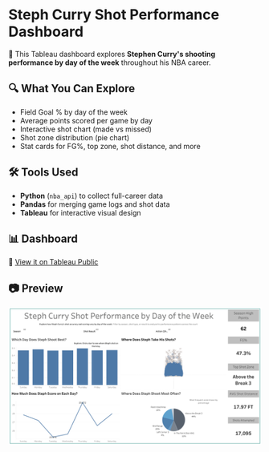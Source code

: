 # Steph Curry Shot Performance Dashboard

🏀 This Tableau dashboard explores **Stephen Curry's shooting performance by day of the week** throughout his NBA career.

## 🔍 What You Can Explore
- Field Goal % by day of the week
- Average points scored per game by day
- Interactive shot chart (made vs missed)
- Shot zone distribution (pie chart)
- Stat cards for FG%, top zone, shot distance, and more

## 🛠️ Tools Used
- **Python** (`nba_api`) to collect full-career data
- **Pandas** for merging game logs and shot data
- **Tableau** for interactive visual design

## 📊 Dashboard
🔗 [View it on Tableau Public](https://public.tableau.com/views/StephDashboard_17497642828390/Dashboard3?:language=en-US&:sid=&:redirect=auth&:display_count=n&:origin=viz_share_link)

## 📷 Preview

![Steph Curry Dashboard Preview](Steph_Curry_Shot_Dashboard.png)
